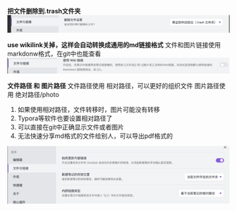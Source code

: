 **把文件删除到.trash文件夹**
![Pasted image 20220926100655](../photo/Pasted%20image%2020220926100655.png)

**use wikilink关掉，这样会自动转换成通用的md链接格式**
文件和图片链接使用 markdonw格式，在git中也能查看
![Pasted image 20220926100913](../photo/Pasted%20image%2020220926100913.png)

**文件路径 和 图片路径**
文件路径使用 相对路径，可以更好的组织文件
图片路径使用 绝对路径/photo
1. 如果使用相对路径，文件转移时，图片可能没有转移
2. Typora等软件也要设置相对路径了
3. 可以直接在git中正确显示文件或者图片
4. 无法快速分享md格式的文件给别人，可以导出pdf格式的

![](../photo/Pasted%20image%2020220926113639.png)
